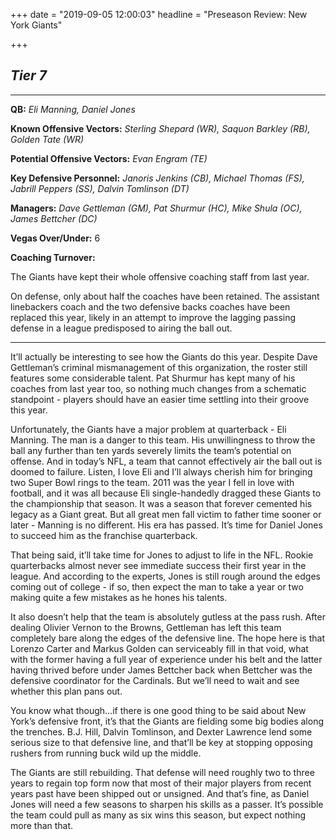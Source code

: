+++
date = "2019-09-05 12:00:03"
headline = "Preseason Review: New York Giants"

+++
## **_Tier 7_**

***

**QB:** _Eli Manning, Daniel Jones_

**Known Offensive Vectors:** _Sterling Shepard (WR), Saquon Barkley (RB), Golden Tate (WR)_

**Potential Offensive Vectors:** _Evan Engram (TE)_

**Key Defensive Personnel:** _Janoris Jenkins (CB), Michael Thomas (FS), Jabrill Peppers (SS), Dalvin Tomlinson (DT)_

**Managers:** _Dave Gettleman (GM), Pat Shurmur (HC), Mike Shula (OC), James Bettcher (DC)_

**Vegas Over/Under:** 6

**Coaching Turnover:**

The Giants have kept their whole offensive coaching staff from last year.

On defense, only about half the coaches have been retained. The assistant linebackers coach and the two defensive backs coaches have been replaced this year, likely in an attempt to improve the lagging passing defense in a league predisposed to airing the ball out.

***

It’ll actually be interesting to see how the Giants do this year. Despite Dave Gettleman’s criminal mismanagement of this organization, the roster still features some considerable talent. Pat Shurmur has kept many of his coaches from last year too, so nothing much changes from a schematic standpoint - players should have an easier time settling into their groove this year.

Unfortunately, the Giants have a major problem at quarterback - Eli Manning. The man is a danger to this team. His unwillingness to throw the ball any further than ten yards severely limits the team’s potential on offense. And in today’s NFL, a team that cannot effectively air the ball out is doomed to failure. Listen, I love Eli and I’ll always cherish him for bringing two Super Bowl rings to the team. 2011 was the year I fell in love with football, and it was all because Eli single-handedly dragged these Giants to the championship that season. It was a season that forever cemented his legacy as a Giant great. But all great men fall victim to father time sooner or later - Manning is no different. His era has passed. It’s time for Daniel Jones to succeed him as the franchise quarterback.

That being said, it’ll take time for Jones to adjust to life in the NFL. Rookie quarterbacks almost never see immediate success their first year in the league. And according to the experts, Jones is still rough around the edges coming out of college - if so, then expect the man to take a year or two making quite a few mistakes as he hones his talents.

It also doesn’t help that the team is absolutely gutless at the pass rush. After dealing Olivier Vernon to the Browns, Gettleman has left this team completely bare along the edges of the defensive line. The hope here is that Lorenzo Carter and Markus Golden can serviceably fill in that void, what with the former having a full year of experience under his belt and the latter having thrived before under James Bettcher back when Bettcher was the defensive coordinator for the Cardinals. But we’ll need to wait and see whether this plan pans out.

You know what though...if there is one good thing to be said about New York’s defensive front, it’s that the Giants are fielding some big bodies along the trenches. B.J. Hill, Dalvin Tomlinson, and Dexter Lawrence lend some serious size to that defensive line, and that’ll be key at stopping opposing rushers from running buck wild up the middle.

The Giants are still rebuilding. That defense will need roughly two to three years to regain top form now that most of their major players from recent years past have been shipped out or unsigned. And that’s fine, as Daniel Jones will need a few seasons to sharpen his skills as a passer. It’s possible the team could pull as many as six wins this season, but expect nothing more than that.